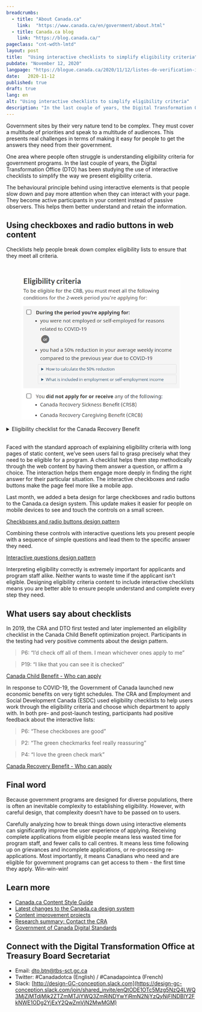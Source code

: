 ```yaml
---
breadcrumbs:
  - title: "About Canada.ca"
    link:  "https://www.canada.ca/en/government/about.html"
  - title: Canada.ca blog
    link: "https://blog.canada.ca/"
pageclass: "cnt-wdth-lmtd"
layout: post
title:  "Using interactive checklists to simplify eligibility criteria"
pubdate: "November 12, 2020"
langpage: "https://blogue.canada.ca/2020/11/12/listes-de-verification-interactives.html"
date:   2020-11-12
published: true
draft: true
lang: en
alt: "Using interactive checklists to simplify eligibility criteria"
description: "In the last couple of years, the Digital Transformation Office (DTO) has been studying the use of interactive checklists to simplify the way we present eligibility criteria. "
---
```

Government sites by their very nature tend to be complex. They must cover a multitude of priorities and speak to a multitude of audiences. This presents real challenges in terms of making it easy for people to get the answers they need from their government.

One area where people often struggle is understanding eligibility criteria for government programs. In the last couple of years, the Digital Transformation Office (DTO) has been studying the use of interactive checklists to simplify the way we present eligibility criteria.

The behavioural principle behind using interactive elements is that people slow down and pay more attention when they can interact with your page. They become active participants in your content instead of passive observers. This helps them better understand and retain the information.

## Using checkboxes and radio buttons in web content

Checklists help people break down complex eligibility lists to ensure that they meet all criteria.

<br>
<figure>
<img class="img-responsive border" alt="A long description can be found after the image."
src="/images/eligibility-1.PNG" width="700">
</figure>
<details>
<summary>Eligibility checklist for the Canada Recovery Benefit</summary>
<p>Eligibility checklist for the Canada Recovery Benefit, showing interactive checkboxes beside each eligibility requirement.</p>
</details>
<br>

Faced with the standard approach of explaining eligibility criteria with long pages of static content, we’ve seen users fail to grasp precisely what they need to be eligible for a program. A checklist helps them step methodically through the web content by having them answer a question, or affirm a choice. The interaction helps them engage more deeply in finding the right answer for their particular situation. The interactive checkboxes and radio buttons make the page feel more like a mobile app.

Last month, we added a beta design for large checkboxes and radio buttons to the Canada.ca design system. This update makes it easier for people on mobile devices to see and touch the controls on a small screen.

[Checkboxes and radio buttons design pattern](https://design.canada.ca/common-design-patterns/checkboxes-radio-buttons.html)

Combining these controls with interactive questions lets you present people with a sequence of simple questions and lead them to the specific answer they need.

[Interactive questions design pattern](https://design.canada.ca/common-design-patterns/interactive-questions.html)

Interpreting eligibility correctly is extremely important for applicants and program staff alike. Neither wants to waste time if the applicant isn't eligible. Designing eligibility criteria content to include interactive checklists means you are better able to ensure people understand and complete every step they need.

## What users say about checklists

In 2019, the CRA and DTO first tested and later implemented an eligibility checklist in the Canada Child Benefit optimization project. Participants in the testing had very positive comments about the design pattern.

> P6: “I’d check off all of them. I mean whichever ones apply to me”

> P19: “I like that you can see it is checked”

[Canada Child Benefit - Who can apply](https://www.canada.ca/en/revenue-agency/services/child-family-benefits/canada-child-benefit-overview/canada-child-benefit-before-you-apply.html)

In response to COVID-19, the Government of Canada launched new economic benefits on very tight schedules. The CRA and Employment and Social Development Canada (ESDC) used eligibility checklists to help users work through the eligibility criteria and choose which department to apply with.  In both pre- and post-launch testing, participants had positive feedback about the interactive lists:

> P6: “These checkboxes are good”

> P2: “The green checkmarks feel really reassuring”

> P4: “I love the green check mark”

[Canada Recovery Benefit - Who can apply](https://www.canada.ca/en/revenue-agency/services/benefits/recovery-benefit/crb-who-apply.html)

## Final word

Because government programs are designed for diverse populations, there is often an inevitable complexity to establishing eligibility. However, with careful design, that complexity doesn’t have to be passed on to users.

Carefully analyzing how to break things down using interactive elements can significantly improve the user experience of applying. Receiving complete applications from eligible people means less wasted time for program staff, and fewer calls to call centres. It means less time following up on grievances and incomplete applications, or re-processing re-applications. Most importantly, it means Canadians who need and are eligible for government programs can get access to them - the first time they apply. Win-win-win!

## Learn more

* [Canada.ca Content Style Guide](https://www.canada.ca/en/treasury-board-secretariat/services/government-communications/canada-content-style-guide.html)
* [Latest changes to the Canada.ca design system](https://www.canada.ca/en/government/about/design-system/latest-changes.html)
* [Content improvement projects](https://blog.canada.ca/pages/project-overview.html)
* [Research summary: Contact the CRA](https://blog.canada.ca/research-summaries/cra-contact-us-research-summary.html)
* [Government of Canada Digital Standards](https://www.canada.ca/en/government/system/digital-government/government-canada-digital-standards.html)

## Connect with the Digital Transformation Office at Treasury Board Secretariat

* Email: [dto.btn@tbs-sct.gc.ca](mailto:dto.btn@tbs-sct.gc.ca)
* Twitter: #Canadadotca (English) / #Canadapointca (French)
* Slack: [http://design-GC-conception.slack.com](https://design-gc-conception.slack.com/join/shared_invite/enQtODE1OTc5Mzg5NzQ4LWQ3MjZjMTdjMjk2ZTZmMTJjYWQ3ZmRiNDYwYjRmN2NjYzQyNjFlNDBlY2FkNWE1ODg2YjExY2QwZmVjN2MwMGM)
